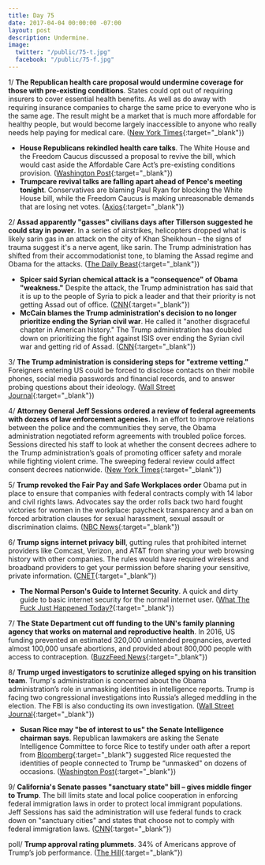 ```yaml
---
title: Day 75
date: 2017-04-04 00:00:00 -07:00
layout: post
description: Undermine.
image:
  twitter: "/public/75-t.jpg"
  facebook: "/public/75-f.jpg"
---
```


1/ **The Republican health care proposal would undermine coverage for those with pre-existing conditions**. States could opt out of requiring insurers to cover essential health benefits. As well as do away with requiring insurance companies to charge the same price to everyone who is the same age. The result might be a market that is much more affordable for healthy people, but would become largely inaccessible to anyone who really needs help paying for medical care. ([New York Times](https://www.nytimes.com/2017/04/04/upshot/freedom-caucus-health-care-pre-existing-conditions.html){:target="_blank"})

* **House Republicans rekindled health care talks**. The White House and the Freedom Caucus discussed a proposal to revive the bill, which would cast aside the Affordable Care Act’s pre-existing conditions provision. ([Washington Post](https://www.washingtonpost.com/powerpost/with-help-from-pence-house-republicans-suddenly-rekindle-health-care-talks/2017/04/04/91cf1c74-192f-11e7-855e-4824bbb5d748_story.html){:target="_blank"})
* **Trumpcare revival talks are falling apart ahead of Pence's meeting tonight**. Conservatives are blaming Paul Ryan for blocking the White House bill, while the Freedom Caucus is making unreasonable demands that are losing net votes. ([Axios](https://www.axios.com/trumpcare-revival-talks-falling-apart-ahead-of-pence-meeting-2344729578.html){:target="_blank"})

2/ **Assad apparently "gasses" civilians days after Tillerson suggested he could stay in power**. In a series of airstrikes, helicopters dropped what is likely sarin gas in an attack on the city of Khan Sheikhoun – the signs of trauma suggest it's a nerve agent, like sarin. The Trump administration has shifted from their accommodationist tone, to blaming the Assad regime and Obama for the attacks. ([The Daily Beast](http://www.thedailybeast.com/articles/2017/04/04/days-after-tillerson-mouths-russian-line-on-syria-assad-uses-gas.html){:target="_blank"})

* **Spicer said Syrian chemical attack is a "consequence" of Obama "weakness."** Despite the attack, the Trump administration has said that it is up to the people of Syria to pick a leader and that their priority is not getting Assad out of office. ([CNN](http://www.cnn.com/2017/04/04/politics/syria-chemical-attack-donald-trump-obama/){:target="_blank"})
* **McCain blames the Trump administration's decision to no longer prioritize ending the Syrian civil war**. He called it "another disgraceful chapter in American history." The Trump administration has doubled down on prioritizing the fight against ISIS over ending the Syrian civil war and getting rid of Assad. ([CNN](http://www.cnn.com/2017/04/04/politics/john-mccain-syria-trump-cnntv/){:target="_blank"})

3/ **The Trump administration is considering steps for "extreme vetting."** Foreigners entering US could be forced to disclose contacts on their mobile phones, social media passwords and financial records, and to answer probing questions about their ideology. ([Wall Street Journal](https://www.wsj.com/articles/trump-administration-considers-far-reaching-steps-for-extreme-vetting-1491303602){:target="_blank"})

4/ **Attorney General Jeff Sessions ordered a review of federal agreements with dozens of law enforcement agencies.** In an effort to improve relations between the police and the communities they serve, the Obama administration negotiated reform agreements with troubled police forces. Sessions directed his staff to look at whether the consent decrees adhere to the Trump administration’s goals of promoting officer safety and morale while fighting violent crime. The sweeping federal review could affect consent decrees nationwide. ([New York Times](https://www.nytimes.com/2017/04/03/us/justice-department-jeff-sessions-baltimore-police.html){:target="_blank"})

5/ **Trump revoked the Fair Pay and Safe Workplaces order** Obama put in place to ensure that companies with federal contracts comply with 14 labor and civil rights laws. Advocates say the order rolls back two hard fought victories for women in the workplace: paycheck transparency and a ban on forced arbitration clauses for sexual harassment, sexual assault or discrimination claims. ([NBC News](http://www.nbcnews.com/news/us-news/trump-pulls-back-obama-era-protections-women-workers-n741041){:target="_blank"})

6/ **Trump signs internet privacy bill**, gutting rules that prohibited internet providers like Comcast, Verizon, and AT&T from sharing your web browsing history with other companies. The rules would have required wireless and broadband providers to get your permission before sharing your sensitive, private information. ([CNET](https://www.cnet.com/news/trump-signs-bill-repealing-us-internet-privacy-rules/){:target="_blank"})

* **The Normal Person's Guide to Internet Security**. A quick and dirty guide to basic internet security for the normal internet user. ([What The Fuck Just Happened Today?](https://whatthefuckjusthappenedtoday.com/guide/internet-security/){:target="_blank"})

7/ **The State Department cut off funding to the UN's family planning agency that works on maternal and reproductive health**. In 2016, US funding prevented an estimated 320,000 unintended pregnancies, averted almost 100,000 unsafe abortions, and provided about 800,000 people with access to contraception. ([BuzzFeed News](https://www.buzzfeed.com/jinamoore/the-us-wont-give-any-more-money-to-the-un-population-fund){:target="_blank"})

8/ **Trump urged investigators to scrutinize alleged spying on his transition team**. Trump's administration is concerned about the Obama administration’s role in unmasking identities in intelligence reports. Trump is facing two congressional investigations into Russia’s alleged meddling in the election. The FBI is also conducting its own investigation. ([Wall Street Journal](https://www.wsj.com/articles/trump-tries-to-move-focus-to-surveillance-of-his-team-during-transition-1491268158){:target="_blank"})

* **Susan Rice may "be of interest to us" the Senate Intelligence chairman says**. Republican lawmakers are asking the Senate Intelligence Committee to force Rice to testify under oath after a report from [Bloomberg](https://www.bloomberg.com/view/articles/2017-04-03/top-obama-adviser-sought-names-of-trump-associates-in-intel){:target="_blank"} suggested Rice requested the identities of people connected to Trump be “unmasked" on dozens of occasions. ([Washington Post](https://www.washingtonpost.com/powerpost/susan-rice-may-be-of-interest-to-us-says-senate-intelligence-chairman/2017/04/04/c6f58bd6-195c-11e7-855e-4824bbb5d748_story.html){:target="_blank"})

9/ **California's Senate passes "sanctuary state" bill – gives middle finger to Trump**. The bill limits state and local police cooperation in enforcing federal immigration laws in order to protect local immigrant populations. Jeff Sessions has said the administration will use federal funds to crack down on "sanctuary cities" and states that choose not to comply with federal immigration laws. ([CNN](http://www.cnn.com/2017/04/04/politics/california-sanctuary-state-bill-sb-54/){:target="_blank"})

poll/ **Trump approval rating plummets**. 34% of Americans approve of Trump’s job performance. ([The Hill](http://thehill.com/homenews/administration/327086-poll-trump-approval-rating-plummets){:target="_blank"})

